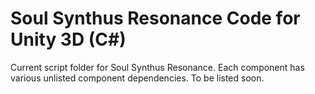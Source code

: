 # Soul Synthus Resonance Code for Unity 3D (C#)

Current script folder for Soul Synthus Resonance. Each component has various unlisted component dependencies. To be listed soon.